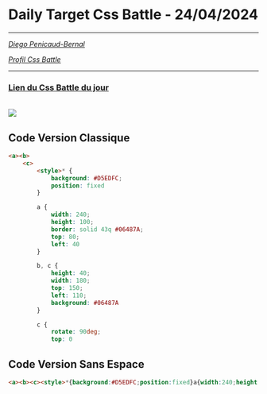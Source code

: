 # Daily Target Css Battle - 24/04/2024

<hr>

[<em>Diego Penicaud-Bernal</em>](https://github.com/Diego-PB)

[<em>Profil Css Battle</em>](https://cssbattle.dev/player/diegopb)

<hr>

### [Lien du Css Battle du jour](https://cssbattle.dev/play/ciKQeVoSWoptAQvET8LL)

<br>
<img src="https://firebasestorage.googleapis.com/v0/b/cssbattleapp.appspot.com/o/user%2Fummd3POvEDfFyeFvVdOMG3OOrwE2%2Ftargets%2Ftarget_7eOtM5L.png?alt=media">

## Code Version Classique

```html
<a><b>
    <c>
        <style>* {
            background: #D5EDFC;
            position: fixed
        }

        a {
            width: 240;
            height: 100;
            border: solid 43q #06487A;
            top: 80;
            left: 40
        }

        b, c {
            height: 40;
            width: 180;
            top: 150;
            left: 110;
            background: #06487A
        }

        c {
            rotate: 90deg;
            top: 0
```

## Code Version Sans Espace

```html
<a><b><c><style>*{background:#D5EDFC;position:fixed}a{width:240;height:100;border:solid 43q#06487A;top:80;left:40}b,c{height:40;width:180;top:150;left:110;background:#06487A}c{rotate:90deg;top:0
```